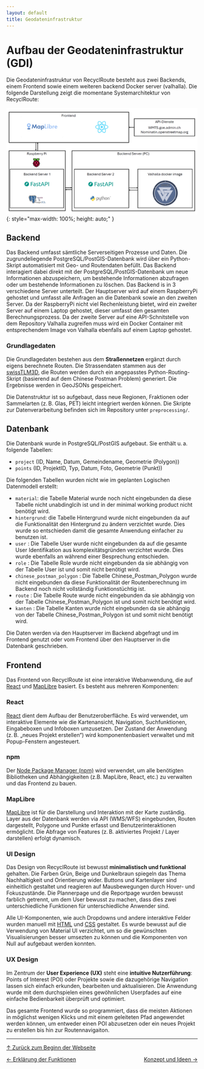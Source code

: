```yaml
---
layout: default
title: Geodateninfrastruktur
---
```

# Aufbau der Geodateninfrastruktur (GDI)
<a id="top"></a>

Die Geodateninfrastruktur von RecyclRoute besteht aus zwei Backends, einem Frontend sowie einem weiteren backend Docker server (valhalla). Die folgende Darstellung zeigt die momentane Systemarchitektur von RecyclRoute:


![GDI Architektur Schema](assets/images/GDI_Architektur_final.png){: style="max-width: 100%; height: auto;" }

## Backend

Das Backend umfasst sämtliche Serverseitigen Prozesse und Daten. Die zugrundeliegende PostgreSQL/PostGIS-Datenbank wird über ein Python-Skript automatisiert mit Geo- und Routendaten befüllt. Das Backend interagiert dabei direkt mit der PostgreSQL/PostGIS-Datenbank um neue Informationen abzuspeichern, um bestehende Informationen abzufragen oder um bestehende Informationen zu löschen. Das Backend is in 3 verschiedene Server unterteilt. Der Hauptserver wird auf einem RaspberryPi gehostet und umfasst alle Anfragen an die Datenbank sowie an den zweiten Server. Da der RaspberryPi nicht viel Rechenleistung bietet, wird ein zweiter Server auf einem Laptop gehostet, dieser umfasst den gesamten Berechnungsprozess. Da der zweite Server auf eine API-Schnitstelle von dem Repository Valhalla zugreifen muss wird ein Docker Container mit entsprechendem Image von Valhalla ebenfalls auf einem Laptop gehostet. 

### Grundlagedaten
<div id="grundlagedaten"></div>

Die Grundlagedaten bestehen aus dem  **Straßennetzen**  ergänzt durch eigens berechnete Routen. Die Strassendaten stammen aus der [swissTLM3D](https://www.swisstopo.admin.ch/de/geodata/landscape/tlm3d.html), die Routen werden durch ein angepasstes Python-Routing-Skript (basierend auf dem Chinese Postman Problem) generiert. Die Ergebnisse werden in GeoJSONs gespeichert.

Die Datenstruktur ist so aufgebaut, dass neue Regionen, Fraktionen oder Sammelarten (z. B. Glas, PET) leicht integriert werden können. Die Skripte zur Datenverarbeitung befinden sich im Repository unter `preprocessing/`.

## Datenbank

Die Datenbank wurde in PostgreSQL/PostGIS aufgebaut. Sie enthält u. a. folgende Tabellen:
- `project` (ID, Name, Datum, Gemeindename, Geometrie (Polygon))
- `points` (ID, ProjektID, Typ, Datum, Foto, Geometrie (Punkt))

Die folgenden Tabellen wurden nicht wie im geplanten Logischen Datenmodell erstellt:
- `material`: die Tabelle Material wurde noch nicht eingebunden da diese Tabelle nicht unabdinglcih ist und in der minimal working product nicht benötigt wird.
- `hintergrund`: die Tabelle Hintergrund wurde nicht eingebunden da auf die Funktionalität den Hintergrund zu ändern verzichtet wurde. Dies wurde so entschieden damit die gesamte Anwendung einfacher zu benutzen ist.
- `user` : Die Tabelle User wurde nicht eingebunden da auf die gesamte User Identifikation aus komplexitätsgründen verzichtet wurde. Dies wurde ebenfalls an während einer Besprechung entschieden.
- `role` : Die Tabelle Role wurde nicht eingebunden da sie abhängig von der Tabelle User ist und somit nicht benötigt wird. 
- `chinese_postman_polygon` : Die Tabelle Chinese_Postman_Polygon wurde nicht eingebunden da diese Funktionalität der Routenberechnung im Backend noch nicht vollständig Funktionstüchtig ist. 
- `route` : Die Tabelle Route wurde nicht eingebunden da sie abhängig von der Tabelle Chinese_Postman_Polygon ist und somit nicht benötigt wird. 
- `kanten` : Die Tabelle Kanten wurde nicht eingebunden da sie abhängig von der Tabelle Chinese_Postman_Polygon ist und somit nicht benötigt wird. 

Die Daten werden via den Hauptserver im Backend abgefragt und im Frontend genutzt oder vom Frontend über den Hauptserver in die Datenbank geschrieben.


## Frontend
<div id="frontend"></div>

Das Frontend von RecyclRoute ist eine interaktive Webanwendung, die auf [React](https://react.dev/) und [MapLibre](https://maplibre.org/) basiert. Es besteht aus mehreren Komponenten:

### React

[React](https://react.dev/) dient dem Aufbau der Benutzeroberfläche. Es wird verwendet, um interaktive Elemente wie die Kartenansicht, Navigation, Suchfunktionen, Eingabeboxen und Infoboxen umzusetzen. Der Zustand der Anwendung (z. B. „neues Projekt erstellen“) wird komponentenbasiert verwaltet und mit Popup-Fenstern angesteuert.

### npm

Der [Node Package Manager (npm)](https://www.npmjs.com/) wird verwendet, um alle benötigten Bibliotheken und Abhängigkeiten (z.B. MapLibre, React, etc.) zu verwalten und das Frontend zu bauen.

### MapLibre

[MapLibre](https://maplibre.org/) ist für die Darstellung und Interaktion mit der Karte zuständig. Layer aus der Datenbank werden via API (WMS/WFS) eingebunden, Routen dargestellt, Polygone und Punkte erfasst und Benutzerinteraktionen ermöglicht. Die Abfrage von Features (z. B. aktiviertes Projekt / Layer darstellen) erfolgt dynamisch.

### UI Design
<div id="ui-design"></div>

Das Design von RecyclRoute ist bewusst **minimalistisch und funktional** gehalten. Die Farben Grün, Beige und Dunkelbraun spiegeln das Thema Nachhaltigkeit und Orientierung wider. Buttons und Kartenlayer sind einheitlich gestaltet und reagieren auf Mausbewegungen durch Hover- und Fokuszustände. Die Plannerpage und die Reportpage wurden bewusst farblich getrennt, um dem User bewusst zu machen, dass dies zwei unterschiedliche Funktionen für unterschiedliche Anwender sind.

Alle UI-Komponenten, wie auch Dropdowns und andere interaktive Felder wurden manuell mit [HTML](https://developer.mozilla.org/de/docs/Web/HTML) und [CSS](https://developer.mozilla.org/de/docs/Web/CSS) gestaltet. Es wurde bewusst auf die Verwendung von Material UI verzichtet, um so die gewünschten Visualisierungen besser umsezten zu können und die Komponenten von Null auf aufgebaut werden konnten.

### UX Design
<div id="ux-design"></div>

Im Zentrum der **User Experience (UX)** steht eine **intuitive Nutzerführung**: Points of Interest (POI) oder Projekte sowie die dazugehörige Navigation lassen sich einfach erkunden, bearbeiten und aktualisieren. Die Anwendung wurde mit dem durchspielen eines gewöhnlichen Userpfades auf eine einfache Bedienbarkeit überprüft und optimiert.

Das gesamte Frontend wurde so programmiert, dass die meisten Aktionen in möglichst wenigen Klicks und mit einem geleiteten Pfad angewendet werden können, um entweder einen POI abzusetzen oder ein neues Projekt zu erstellen bis hin zur Routennavigaiton.

---

[↑ Zurück zum Beginn der Webseite](#top) 

<div style="display: flex; justify-content: space-between;">
  <div>
    <a href="funktionen.html">← Erklärung der Funktionen</a>
  </div>
  <div>
    <a href="konzept.html">Konzept und Ideen →</a>
  </div>
</div>
